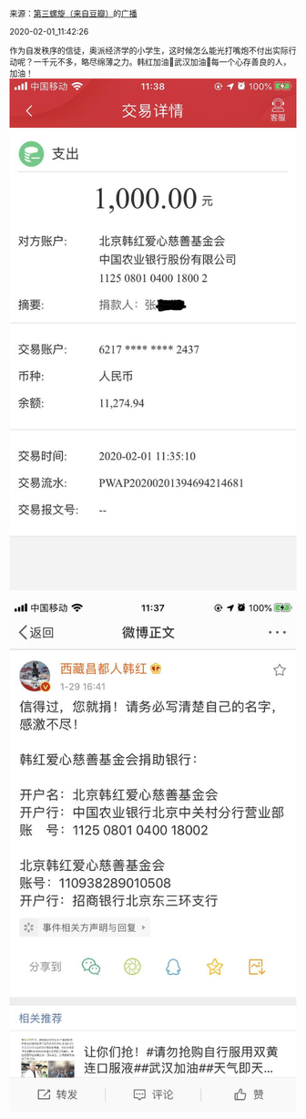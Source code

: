 来源：[第三螺旋（来自豆瓣）](https://www.douban.com/people/3829734/)的[广播](https://www.douban.com/people/3829734/status/2784284740/)


2020-02-01_11:42:26


作为自发秩序的信徒，奥派经济学的小学生，这时候怎么能光打嘴炮不付出实际行动呢？一千元不多，略尽绵薄之力。韩红加油💪武汉加油💪每一个心存善良的人，加油！
![](./pic/2020-02-01_11:42:26-第三螺旋的广播1.jpg)  

![](./pic/2020-02-01_11:42:26-第三螺旋的广播2.jpg)  

